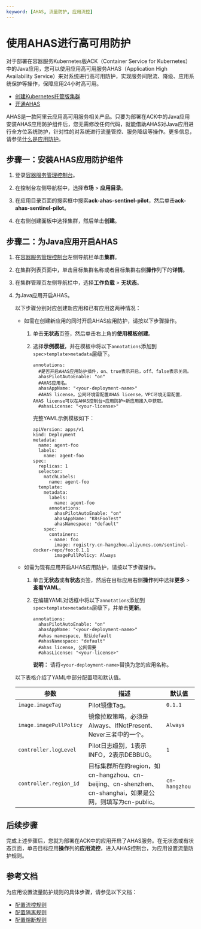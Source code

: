 ```yaml
---
keyword: [AHAS, 流量防护, 应用流控]
---
```


# 使用AHAS进行高可用防护

对于部署在容器服务Kubernetes版ACK（Container Service for Kubernetes）中的Java应用，您可以使用应用高可用服务AHAS（Application High Availability Service）来对系统进行高可用防护，实现服务间限流、降级、应用系统保护等操作，保障应用24小时高可用。

-   [创建Kubernetes托管版集群](/cn.zh-CN/Kubernetes集群用户指南/集群/创建集群/创建Kubernetes托管版集群.md)
-   [开通AHAS](/cn.zh-CN/快速入门/开通AHAS.md)

AHAS是一款阿里云应用高可用服务相关产品。只要为部署在ACK中的Java应用安装AHAS应用防护组件后，您无需修改任何代码，就能借助AHAS对Java应用进行全方位系统防护，针对性的对系统进行流量管控、服务降级等操作。更多信息，请参见[什么是应用防护](/cn.zh-CN/应用防护/什么是应用防护.md)。

## 步骤一：安装AHAS应用防护组件

1.  登录[容器服务管理控制台](https://cs.console.aliyun.com)。

2.  在控制台左侧导航栏中，选择**市场** \> **应用目录**。

3.  在应用目录页面的搜索框中搜索**ack-ahas-sentinel-pilot**，然后单击**ack-ahas-sentinel-pilot**。

4.  在右侧创建面板中选择集群，然后单击**创建**。


## 步骤二：为Java应用开启AHAS

1.  在[容器服务管理控制台](https://cs.console.aliyun.com)左侧导航栏单击**集群**。

2.  在集群列表页面中，单击目标集群名称或者目标集群右侧**操作**列下的**详情**。

3.  在集群管理页左侧导航栏中，选择**工作负载** \> **无状态**。

4.  为Java应用开启AHAS。

    以下步骤分别对应创建新应用和已有应用这两种情况：

    -   如需在创建新应用的同时开启AHAS应用防护，请按以下步骤操作。
        1.  单击**无状态**页签，然后单击右上角的**使用模板创建**。
        2.  选择**示例模板**，并在模板中将以下`annotations`添加到`spec>template>metadata`层级下。

            ```
            annotations:
              #是否开启AHAS应用防护插件，on、true表示开启，off、false表示关闭。
              ahasPilotAutoEnable: "on"
              #AHAS应用名。
              ahasAppName: "<your-deployment-name>"
              #AHAS license。公网环境需配置AHAS license，VPC环境无需配置，AHAS license可以在AHAS控制台>应用防护>新应用接入中获取。
              #ahasLicense: "<your-license>"
            ```

            完整YAML示例模板如下：

            ```
            apiVersion: apps/v1
            kind: Deployment
            metadata:
              name: agent-foo
              labels:
                name: agent-foo
            spec:
              replicas: 1
              selector:
                matchLabels:
                  name: agent-foo
              template:
                metadata:
                  labels:
                    name: agent-foo
                  annotations:
                    ahasPilotAutoEnable: "on"
                    ahasAppName: "K8sFooTest"
                    ahasNamespace: "default"
                spec:
                  containers:
                  - name: foo
                    image: registry.cn-hangzhou.aliyuncs.com/sentinel-docker-repo/foo:0.1.1
                    imagePullPolicy: Always
            ```

    -   如需为现有应用开启AHAS应用防护，请按以下步骤操作。
        1.  单击**无状态**或**有状态**页签，然后在目标应用右侧**操作**列中选择**更多** \> **查看YAML**。
        2.  在编辑YAML对话框中将以下`annotations`添加到`spec>template>metadata`层级下，并单击**更新**。

            ```
            annotations:
              ahasPilotAutoEnable: "on"
              ahasAppName: "<your-deployment-name>"
              #ahas namespace, 默认default
              #ahasNamespace: "default"
              #ahas license, 公网需要
              #ahasLicense: "<your-license>"
            ```

            **说明：** 请将`<your-deployment-name>`替换为您的应用名称。

    以下表格介绍了YAML中部分配置项和默认值。

    |参数|描述|默认值|
    |--|--|---|
    |`image.imageTag`|Pilot镜像Tag。|`0.1.1`|
    |`image.imagePullPolicy`|镜像拉取策略，必须是Always、IfNotPresent、Never三者中的一个。|`Always`|
    |`controller.logLevel`|Pilot日志级别，1表示INFO，2表示DEBBUG。|`1`|
    |`controller.region_id`|目标集群所在的region，如cn-hangzhou、cn-beijing、cn-shenzhen、cn-shanghai，如果是公网，则填写为cn-public。|`cn-hangzhou`|


## 后续步骤

完成上述步骤后，您就为部署在ACK中的应用开启了AHAS服务。在无状态或有状态页面，单击目标应用**操作**列的**应用流控**，进入AHAS控制台，为应用设置流量防护规则。

## 参考文档

为应用设置流量防护规则的具体步骤，请参见以下文档：

-   [配置流控规则](/cn.zh-CN/应用防护/配置规则/配置流控规则.md)
-   [配置隔离规则](/cn.zh-CN/应用防护/配置规则/配置隔离规则.md)
-   [配置熔断规则](/cn.zh-CN/应用防护/配置规则/配置熔断规则.md)

